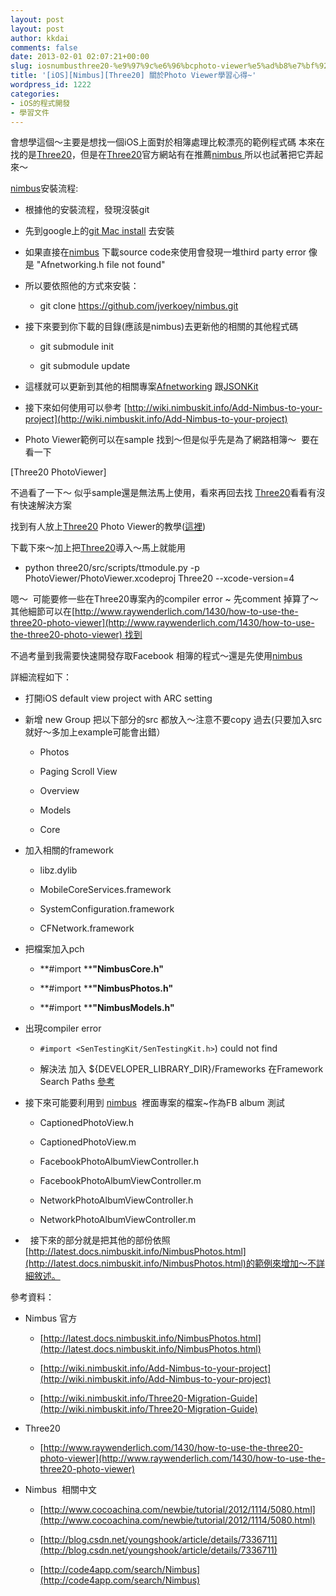 ```yaml
---
layout: post
layout: post
author: kkdai
comments: false
date: 2013-02-01 02:07:21+00:00
slug: iosnumbusthree20-%e9%97%9c%e6%96%bcphoto-viewer%e5%ad%b8%e7%bf%92%e5%bf%83%e5%be%97
title: '[iOS][Nimbus][Three20] 關於Photo Viewer學習心得~'
wordpress_id: 1222
categories:
- iOS的程式開發
- 學習文件
---
```


會想學這個～主要是想找一個iOS上面對於相簿處理比較漂亮的範例程式碼
本來在找的是[Three20](http://three20.info/)，但是在[Three20](http://three20.info/)官方網站有在推薦[nimbus
](nimbuskit.info)所以也試著把它弄起來～

[nimbus](nimbuskit.info)安裝流程:



	
  * 根據他的安裝流程，發現沒裝git

	
  * 先到google上的[git Mac install](http://code.google.com/p/git-osx-installer/) 去安裝

	
  * 如果直接在[nimbus](nimbuskit.info) 下載source code來使用會發現一堆third party error 像是 "Afnetworking.h file not found"

	
  * 所以要依照他的方式來安裝：

	
    * git clone https://github.com/jverkoey/nimbus.git




	
  * 接下來要到你下載的目錄(應該是nimbus)去更新他的相關的其他程式碼

	
    * git submodule init

	
    * git submodule update




	
  * 這樣就可以更新到其他的相關專案[Afnetworking](https://github.com/AFNetworking/AFNetworking/) 跟[JSONKit](https://github.com/johnezang/JSONKit)

	
  * 接下來如何使用可以參考 [http://wiki.nimbuskit.info/Add-Nimbus-to-your-project](http://wiki.nimbuskit.info/Add-Nimbus-to-your-project)

	
  * Photo Viewer範例可以在sample 找到～但是似乎先是為了網路相簿～  要在看一下




[Three20 PhotoViewer]




不過看了一下～ 似乎sample還是無法馬上使用，看來再回去找 [Three20](http://three20.info/)看看有沒有快速解決方案




找到有人放上[Three20](http://three20.info/) Photo Viewer的教學([這裡](http://www.raywenderlich.com/1430/how-to-use-the-three20-photo-viewer))




下載下來～加上把[Three20](http://three20.info/)導入～馬上就能用








	
  * python three20/src/scripts/ttmodule.py -p PhotoViewer/PhotoViewer.xcodeproj Three20 --xcode-version=4





嗯～  可能要修一些在Three20專案內的compiler error ~ 先comment 掉算了～
其他細節可以在[http://www.raywenderlich.com/1430/how-to-use-the-three20-photo-viewer](http://www.raywenderlich.com/1430/how-to-use-the-three20-photo-viewer) 找到

不過考量到我需要快速開發存取Facebook 相簿的程式～還是先使用[nimbus
](nimbuskit.info)

詳細流程如下：






	
  * 打開iOS default view project with ARC setting

	
  * 新增 new Group 把以下部分的src 都放入～注意不要copy 過去(只要加入src就好～多加上example可能會出錯）

	
    * Photos

	
    * Paging Scroll View

	
    * Overview

	
    * Models

	
    * Core




	
  * 加入相關的framework

	
    * libz.dylib

	
    * MobileCoreServices.framework

	
    * SystemConfiguration.framework

	
    * CFNetwork.framework




	
  * 把檔案加入pch

	
    * **#import ****"NimbusCore.h"**

	
    * **#import ****"NimbusPhotos.h"**

	
    * **#import ****"NimbusModels.h"**




	
  * 出現compiler error

	
    * `#import <SenTestingKit/SenTestingKit.h>`) could not find

	
    * 解決法 加入 ${DEVELOPER_LIBRARY_DIR}/Frameworks 在Framework Search Paths [參考](http://stackoverflow.com/questions/3354891/xcode-sentestingkit-not-found)




	
  * 接下來可能要利用到 [nimbus](nimbuskit.info)  裡面專案的檔案~作為FB album 測試

	
    * CaptionedPhotoView.h

	
    * CaptionedPhotoView.m

	
    * FacebookPhotoAlbumViewController.h

	
    * FacebookPhotoAlbumViewController.m

	
    * NetworkPhotoAlbumViewController.h

	
    * NetworkPhotoAlbumViewController.m




	
  *   接下來的部分就是把其他的部份依照[http://latest.docs.nimbuskit.info/NimbusPhotos.html](http://latest.docs.nimbuskit.info/NimbusPhotos.html)的範例來增加～不詳細敘述。







參考資料：








	
  * Nimbus 官方

	
    * [http://latest.docs.nimbuskit.info/NimbusPhotos.html](http://latest.docs.nimbuskit.info/NimbusPhotos.html)

	
    * [http://wiki.nimbuskit.info/Add-Nimbus-to-your-project](http://wiki.nimbuskit.info/Add-Nimbus-to-your-project)

	
    * [http://wiki.nimbuskit.info/Three20-Migration-Guide](http://wiki.nimbuskit.info/Three20-Migration-Guide)




	
  * Three20

	
    * [http://www.raywenderlich.com/1430/how-to-use-the-three20-photo-viewer](http://www.raywenderlich.com/1430/how-to-use-the-three20-photo-viewer)




	
  * Nimbus  相關中文

	
    * [http://www.cocoachina.com/newbie/tutorial/2012/1114/5080.html](http://www.cocoachina.com/newbie/tutorial/2012/1114/5080.html)

	
    * [http://blog.csdn.net/youngshook/article/details/7336711](http://blog.csdn.net/youngshook/article/details/7336711)

	
    * [http://code4app.com/search/Nimbus](http://code4app.com/search/Nimbus)


















